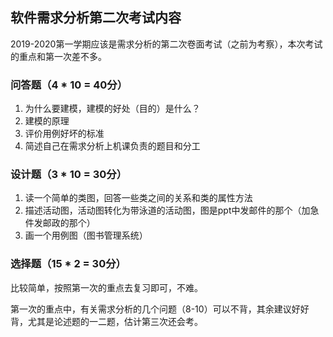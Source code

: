 ## 软件需求分析第二次考试内容

2019-2020第一学期应该是需求分析的第二次卷面考试（之前为考察），本次考试的重点和第一次差不多。



### 问答题（4 * 10 = 40分）

1. 为什么要建模，建模的好处（目的）是什么？
2. 建模的原理
3. 评价用例好坏的标准
4. 简述自己在需求分析上机课负责的题目和分工

### 设计题（3 * 10 = 30分）

1. 读一个简单的类图，回答一些类之间的关系和类的属性方法
2. 描述活动图，活动图转化为带泳道的活动图，图是ppt中发邮件的那个（加急件发邮政的那个）
3. 画一个用例图（图书管理系统）

### 选择题（15 * 2 = 30分）

比较简单，按照第一次的重点去复习即可，不难。

第一次的重点中，有关需求分析的几个问题（8-10）可以不背，其余建议好好背，尤其是论述题的一二题，估计第三次还会考。